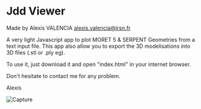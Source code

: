 # Jdd Viewer
Made by Alexis VALENCIA
alexis.valencia@irsn.fr

A very light Javascript app to plot MORET 5 & SERPENT Geometries from a text input file.
This app also allow you to export the 3D modelisations into 3D files (.stl or .ply eg).

To use it, just download it and open "index.html" in your internet browser.

Don't hesitate to contact me for any problem.

Alexis


![Capture](https://user-images.githubusercontent.com/84465552/176698415-ee5e2ec1-4854-471a-84c2-a11e4667a5db.PNG)

